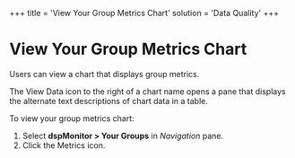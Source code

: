 +++
title = 'View Your Group Metrics Chart'
solution = 'Data Quality'
+++

# View Your Group Metrics Chart

Users can view a chart that displays group metrics.

The View Data icon to the right of a chart name opens a pane that
displays the alternate text descriptions of chart data in a table.

To view your group metrics chart:

1.  Select **dspMonitor \> Your Groups** in *Navigation* pane.
2.  Click the Metrics icon.
